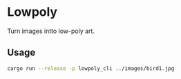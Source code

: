 # Lowpoly

Turn images intto low-poly art.

## Usage

```bash
cargo run --release -p lowpoly_cli ../images/bird1.jpg
```
